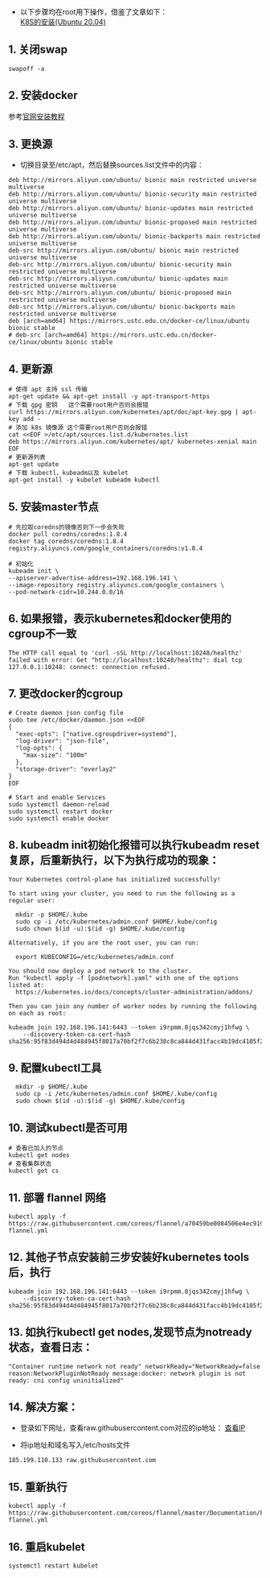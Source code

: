 - 以下步骤均在root用下操作，借鉴了文章如下：  
[K8S的安装(Ubuntu 20.04)](https://www.jianshu.com/p/520d6414a4ab)
## 1. 关闭swap
```cassandraql
swapoff -a 
```

## 2. 安装docker
参考[官网安装教程](https://docs.docker.com/engine/install/ubuntu/#install-using-the-repository)

## 3. 更换源
- 切换目录至/etc/apt，然后替换sources.list文件中的内容：
```cassandraql
deb http://mirrors.aliyun.com/ubuntu/ bionic main restricted universe multiverse                          
deb http://mirrors.aliyun.com/ubuntu/ bionic-security main restricted universe multiverse
deb http://mirrors.aliyun.com/ubuntu/ bionic-updates main restricted universe multiverse
deb http://mirrors.aliyun.com/ubuntu/ bionic-proposed main restricted universe multiverse
deb http://mirrors.aliyun.com/ubuntu/ bionic-backports main restricted universe multiverse
deb-src http://mirrors.aliyun.com/ubuntu/ bionic main restricted universe multiverse
deb-src http://mirrors.aliyun.com/ubuntu/ bionic-security main restricted universe multiverse
deb-src http://mirrors.aliyun.com/ubuntu/ bionic-updates main restricted universe multiverse
deb-src http://mirrors.aliyun.com/ubuntu/ bionic-proposed main restricted universe multiverse
deb-src http://mirrors.aliyun.com/ubuntu/ bionic-backports main restricted universe multiverse
deb [arch=amd64] https://mirrors.ustc.edu.cn/docker-ce/linux/ubuntu bionic stable
# deb-src [arch=amd64] https://mirrors.ustc.edu.cn/docker-ce/linux/ubuntu bionic stable
```

## 4. 更新源
```cassandraql
# 使得 apt 支持 ssl 传输
apt-get update && apt-get install -y apt-transport-https
# 下载 gpg 密钥   这个需要root用户否则会报错
curl https://mirrors.aliyun.com/kubernetes/apt/doc/apt-key.gpg | apt-key add - 
# 添加 k8s 镜像源 这个需要root用户否则会报错
cat <<EOF >/etc/apt/sources.list.d/kubernetes.list
deb https://mirrors.aliyun.com/kubernetes/apt/ kubernetes-xenial main
EOF
# 更新源列表
apt-get update
# 下载 kubectl，kubeadm以及 kubelet
apt-get install -y kubelet kubeadm kubectl
```

## 5. 安装master节点
```
# 先拉取coredns的镜像否则下一步会失败
docker pull coredns/coredns:1.8.4
docker tag coredns/coredns:1.8.4 registry.aliyuncs.com/google_containers/coredns:v1.8.4

# 初始化
kubeadm init \
--apiserver-advertise-address=192.168.196.141 \
--image-repository registry.aliyuncs.com/google_containers \
--pod-network-cidr=10.244.0.0/16
```

## 6. 如果报错，表示kubernetes和docker使用的cgroup不一致
```cassandraql
The HTTP call equal to 'curl -sSL http://localhost:10248/healthz' failed with error: Get "http://localhost:10248/healthz": dial tcp 127.0.0.1:10248: connect: connection refused.
```

## 7. 更改docker的cgroup
```cassandraql
# Create daemon json config file
sudo tee /etc/docker/daemon.json <<EOF
{
  "exec-opts": ["native.cgroupdriver=systemd"],
  "log-driver": "json-file",
  "log-opts": {
    "max-size": "100m"
  },
  "storage-driver": "overlay2"
}
EOF

# Start and enable Services
sudo systemctl daemon-reload 
sudo systemctl restart docker
sudo systemctl enable docker
```

## 8. kubeadm init初始化报错可以执行kubeadm reset复原，后重新执行，以下为执行成功的现象：
```cassandraql
Your Kubernetes control-plane has initialized successfully!

To start using your cluster, you need to run the following as a regular user:

  mkdir -p $HOME/.kube
  sudo cp -i /etc/kubernetes/admin.conf $HOME/.kube/config
  sudo chown $(id -u):$(id -g) $HOME/.kube/config

Alternatively, if you are the root user, you can run:

  export KUBECONFIG=/etc/kubernetes/admin.conf

You should now deploy a pod network to the cluster.
Run "kubectl apply -f [podnetwork].yaml" with one of the options listed at:
  https://kubernetes.io/docs/concepts/cluster-administration/addons/

Then you can join any number of worker nodes by running the following on each as root:

kubeadm join 192.168.196.141:6443 --token i9rpmm.8jqs342cmyj1hfwg \
    --discovery-token-ca-cert-hash sha256:95f83d494d4d484945f8017a70bf2f7c6b238c8ca844d431facc4b19dc4105f2
```

## 9. 配置kubectl工具
```cassandraql
  mkdir -p $HOME/.kube
  sudo cp -i /etc/kubernetes/admin.conf $HOME/.kube/config
  sudo chown $(id -u):$(id -g) $HOME/.kube/config
```

## 10. 测试kubectl是否可用
```cassandraql
# 查看已加入的节点
kubectl get nodes
# 查看集群状态
kubectl get cs
```

## 11. 部署 flannel 网络
```cassandraql
kubectl apply -f https://raw.githubusercontent.com/coreos/flannel/a70459be0084506e4ec919aa1c114638878db11b/Documentation/kube-flannel.yml
```

## 12. 其他子节点安装前三步安装好kubernetes tools后，执行
```cassandraql
kubeadm join 192.168.196.141:6443 --token i9rpmm.8jqs342cmyj1hfwg \
    --discovery-token-ca-cert-hash sha256:95f83d494d4d484945f8017a70bf2f7c6b238c8ca844d431facc4b19dc4105f2
```

## 13. 如执行kubectl get nodes,发现节点为notready状态，查看日志：
```cassandraql
"Container runtime network not ready" networkReady="NetworkReady=false reason:NetworkPluginNotReady message:docker: network plugin is not ready: cni config uninitialized"
```

## 14. 解决方案：
- 登录如下网址，查看raw.githubusercontent.com对应的ip地址：
[查看IP](http://ip.tool.chinaz.com/raw.githubusercontent.com)

- 将ip地址和域名写入/etc/hosts文件
```cassandraql
185.199.110.133 raw.githubusercontent.com
```

## 15. 重新执行
```cassandraql
kubectl apply -f https://raw.githubusercontent.com/coreos/flannel/master/Documentation/kube-flannel.yml
```

## 16. 重启kubelet
```cassandraql
systemctl restart kubelet
```
